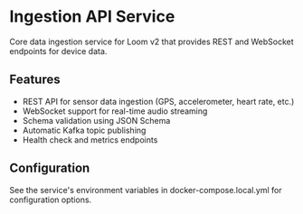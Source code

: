 # Ingestion API Service

Core data ingestion service for Loom v2 that provides REST and WebSocket endpoints for device data.

## Features

- REST API for sensor data ingestion (GPS, accelerometer, heart rate, etc.)
- WebSocket support for real-time audio streaming
- Schema validation using JSON Schema
- Automatic Kafka topic publishing
- Health check and metrics endpoints

## Configuration

See the service's environment variables in docker-compose.local.yml for configuration options.
